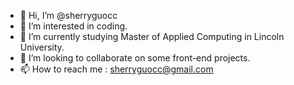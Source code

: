- 👋 Hi, I’m @sherryguocc
- 👀 I’m interested in coding.
- 🌱 I’m currently studying Master of Applied Computing in Lincoln University.
- 💞️ I’m looking to collaborate on some front-end projects.
- 📫 How to reach me : sherryguocc@gmail.com

<!---
sherryguocc/sherryguocc is a ✨ special ✨ repository because its `README.md` (this file) appears on your GitHub profile.
You can click the Preview link to take a look at your changes.
--->
